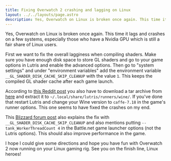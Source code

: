 ```yaml
---
title: Fixing Overwatch 2 crashing and lagging on Linux
layout: ../../layouts/page.astro
description: Yes, Overwatch on Linux is broken once again. This time it lags and crashes on a few systems, especially those who have a Nvidia GPU which is still a fair share of Linux users.
---
```


Yes, Overwatch on Linux is broken once again. This time it lags and crashes on a few systems, especially those who have a Nvidia GPU which is still a fair share of Linux users.

First we want to fix the overall lagginess when compiling shaders. Make sure you have enough disk space to store GL shaders and go to your game options in Lutris and enable the advanced options. Then go to "system settings" and under "environment variables" add the environment variable `__GL_SHADER_DISK_CACHE_SKIP_CLEANUP` with the value `1`. This keeps the compiled GL shader cache after each game launch.

According to [this Reddit post](https://redd.it/y0xiub) you also have to download a tar archive from [here](https://github.com/bottlesdevs/wine/releases/tag/caffe-7.18) and extract it to `~/.local/share/lutris/runners/wine/`. If you've done that restart Lutris and change your Wine version to `caffe-7.18` in the game's runner options. This one seems to have fixed the crashes on my end.

This [Blizzard forum post](https://us.forums.blizzard.com/en/overwatch/t/ow2-crashing-alternative-fix-ow2-on-linux-guide-video/712853) also explains the fix with `__GL_SHADER_DISK_CACHE_SKIP_CLEANUP` and also mentions putting `--tank_WorkerThreadCount 4` in the Battle.net game launcher options (not the Lutris options). This should also improve performance in the game.

I hope I could give some directions and hope you have fun with Overwatch 2 now running on your Linux gaming rig. See you on the finish line, Linux heroes!